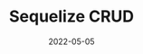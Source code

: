 ---
title:  "Sequelize CRUD"
excerpt: "sequelize crud. 시퀄라이즈 CRUD 방법"

categories:
  - FirstProject
tags:
  - [DB, sequelize, CRUD sequelize-cli, sequelize crud, javascript,sequelize 사용법, sequelize 삽입, sequelize 수정, sequelize 삭제, sequelize 수정]

toc: true
toc_sticky: true
 
date: 2022-05-05
last_modified_at: 2022-05-05
---